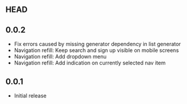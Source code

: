 ## HEAD

## 0.0.2

- Fix errors caused by missing generator dependency in list generator
- Navigation refill: Keep search and sign up visible on mobile screens
- Navigation refill: Add dropdown menu
- Navigation refill: Add indication on currently selected nav item

## 0.0.1

- Initial release
